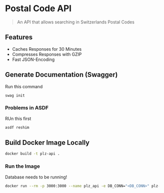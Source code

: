 # Postal Code API

> An API that allows searching in Switzerlands Postal Codes

## Features

* Caches Responses for 30 Minutes
* Compresses Responses with GZIP
* Fast JSON-Encoding

## Generate Documentation (Swagger)

Run this command

```bash
swag init
```

### Problems in ASDF

RUn this first

```bash
asdf reshim
```

## Build Docker Image Locally

```bash
docker build -t plz-api .
```

### Run the Image

Database needs to be running!

```bash
docker run --rm -p 3000:3000 --name plz_api -e DB_CONN="<DB_CONN>" plz-api
```
